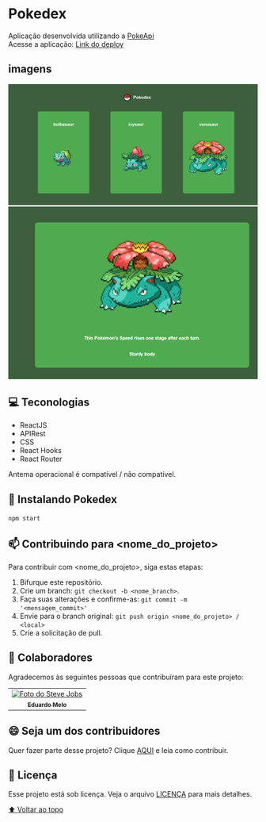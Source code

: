 # Pokedex
Aplicação desenvolvida utilizando a <a href="https://pokeapi.co" target="_blank">PokeApi</a><br>
Acesse a aplicação: <a href="https://pokedex-edumelo.netlify.app" target="_blank">Link do deploy</a>
## imagens
<img src="overview1.png" alt="img">
<img src="overview2.png" alt="img">

## 💻 Teconologias
* ReactJS
* APIRest
* CSS
* React Hooks
* React Router

Antema operacional é compatível / não compatível.

## 🚀 Instalando Pokedex

```
npm start
```


## 📫 Contribuindo para <nome_do_projeto>
<!---Se o seu README for longo ou se você tiver algum processo ou etapas específicas que deseja que os contribuidores sigam, considere a criação de um arquivo CONTRIBUTING.md separado--->
Para contribuir com <nome_do_projeto>, siga estas etapas:

1. Bifurque este repositório.
2. Crie um branch: `git checkout -b <nome_branch>`.
3. Faça suas alterações e confirme-as: `git commit -m '<mensagem_commit>'`
4. Envie para o branch original: `git push origin <nome_do_projeto> / <local>`
5. Crie a solicitação de pull.

## 🤝 Colaboradores

Agradecemos às seguintes pessoas que contribuíram para este projeto:

<table>
  <tr>
    <td align="center">
      <a href="#">
        <img src="https://avatars.githubusercontent.com/u/92065918?v=4" width="100px;" alt="Foto do Steve Jobs"/><br>
        <sub>
          <b>Eduardo Melo</b>
        </sub>
      </a>
    </td>
  </tr>
</table>


## 😄 Seja um dos contribuidores<br>

Quer fazer parte desse projeto? Clique [AQUI](CONTRIBUTING.md) e leia como contribuir.

## 📝 Licença

Esse projeto está sob licença. Veja o arquivo [LICENÇA](LICENSE.md) para mais detalhes.

[⬆ Voltar ao topo](#nome-do-projeto)<br>

